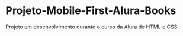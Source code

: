 # Projeto-Mobile-First-Alura-Books
 Projeto em desenvolvimento durante o curso da Alura de HTML e CSS
